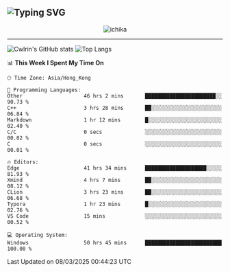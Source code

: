 ![Typing SVG](https://readme-typing-svg.demolab.com?font=Jost&size=24&pause=1000&color=7799EE&vCenter=true&multiline=true&random=false&width=435&height=100&lines=Hi+there;I'm+Sakurakouji+Nanaha;You+can+also+tell+me+Cwlrin%E2%98%86)
---
<p align="center">
  <img src="https://dlink.host/1drv/aHR0cHM6Ly8xZHJ2Lm1zL2kvYy9iZGU1MWU2MjVlZjhmY2M1L0VZa0hZVThWUnJGSHRIWVUxT1JwbVFjQllOU2t6cVNTVER0TXliYkNqOExhY1E_ZT10UUtFSkw.png" alt="ichika" border="0" />
</p>

---
![Cwlrin's GitHub stats](https://github-readme-stats.vercel.app/api?username=cwlrin&show_icons=true&theme=buefy)
![Top Langs](https://github-readme-stats.vercel.app/api/top-langs/?username=cwlrin&layout=compact&hide=html,css)

<!--START_SECTION:waka-->
📊 **This Week I Spent My Time On** 

```text
🕑︎ Time Zone: Asia/Hong_Kong

💬 Programming Languages: 
Other                    46 hrs 2 mins       ███████████████████████░░   90.73 % 
C++                      3 hrs 28 mins       ██░░░░░░░░░░░░░░░░░░░░░░░   06.84 % 
Markdown                 1 hr 12 mins        █░░░░░░░░░░░░░░░░░░░░░░░░   02.40 % 
C/C                      0 secs              ░░░░░░░░░░░░░░░░░░░░░░░░░   00.02 % 
C                        0 secs              ░░░░░░░░░░░░░░░░░░░░░░░░░   00.01 % 

🔥 Editors: 
Edge                     41 hrs 34 mins      ████████████████████░░░░░   81.93 % 
Xmind                    4 hrs 7 mins        ██░░░░░░░░░░░░░░░░░░░░░░░   08.12 % 
CLion                    3 hrs 23 mins       ██░░░░░░░░░░░░░░░░░░░░░░░   06.68 % 
Typora                   1 hr 23 mins        █░░░░░░░░░░░░░░░░░░░░░░░░   02.76 % 
VS Code                  15 mins             ░░░░░░░░░░░░░░░░░░░░░░░░░   00.52 % 

💻 Operating System: 
Windows                  50 hrs 45 mins      █████████████████████████   100.00 % 
```


 Last Updated on 08/03/2025 00:44:23 UTC
<!--END_SECTION:waka-->
